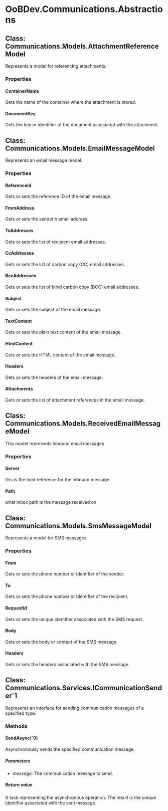 # OoBDev.Communications.Abstractions


## Class: Communications.Models.AttachmentReferenceModel
Represents a model for referencing attachments. 

### Properties

#### ContainerName
Gets the name of the container where the attachment is stored.
#### DocumentKey
Gets the key or identifier of the document associated with the attachment.

## Class: Communications.Models.EmailMessageModel
Represents an email message model. 

### Properties

#### ReferenceId
Gets or sets the reference ID of the email message.
#### FromAddress
Gets or sets the sender's email address.
#### ToAddresses
Gets or sets the list of recipient email addresses.
#### CcAddresses
Gets or sets the list of carbon copy (CC) email addresses.
#### BccAddresses
Gets or sets the list of blind carbon copy (BCC) email addresses.
#### Subject
Gets or sets the subject of the email message.
#### TextContent
Gets or sets the plain text content of the email message.
#### HtmlContent
Gets or sets the HTML content of the email message.
#### Headers
Gets or sets the headers of the email message.
#### Attachments
Gets or sets the list of attachment references in the email message.

## Class: Communications.Models.ReceivedEmailMessageModel
This model represents inbound email messages 

### Properties

#### Server
this is the host reference for the inbound message
#### Path
what inbox path is the message received on

## Class: Communications.Models.SmsMessageModel
Represents a model for SMS messages. 

### Properties

#### From
Gets or sets the phone number or identifier of the sender.
#### To
Gets or sets the phone number or identifier of the recipient.
#### RequestId
Gets or sets the unique identifier associated with the SMS request.
#### Body
Gets or sets the body or content of the SMS message.
#### Headers
Gets or sets the headers associated with the SMS message.

## Class: Communications.Services.ICommunicationSender`1
Represents an interface for sending communication messages of a specified type. 

### Methods


#### SendAsync(`0)
Asynchronously sends the specified communication message. 


##### Parameters
* *message:* The communication message to send.




##### Return value
A task representing the asynchronous operation. The result is the unique identifier associated with the sent message.

